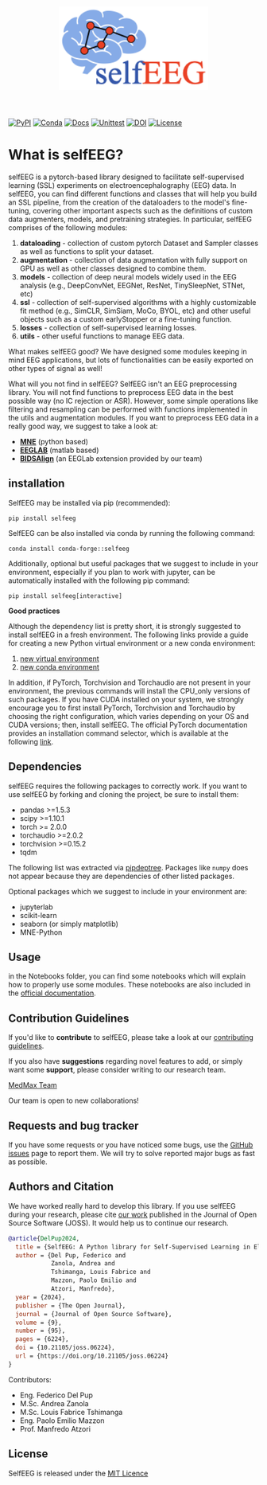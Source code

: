 <h1 align="center">
  <img src="https://github.com/MedMaxLab/selfEEG/blob/main/Images/LibraryLogo.png" width="300">
</h1><br>

[![PyPI](https://img.shields.io/pypi/v/selfeeg?label=PyPI&color=blue)](https://pypi.org/project/selfeeg/)
[![Conda](https://img.shields.io/conda/vn/conda-forge/selfeeg.svg?color=blue)](https://anaconda.org/conda-forge/selfeeg)
[![Docs](https://img.shields.io/readthedocs/selfeeg)](https://readthedocs.org/projects/selfeeg/)
[![Unittest](https://github.com/MedMaxLab/selfEEG/actions/workflows/python-app.yml/badge.svg)](https://github.com/MedMaxLab/selfEEG/actions/workflows/python-app.yml)
[![DOI](https://joss.theoj.org/papers/10.21105/joss.06224/status.svg)](https://doi.org/10.21105/joss.06224)
[![License](https://img.shields.io/badge/License-MIT-violet.svg)](https://github.com/MedMaxLab/selfEEG/blob/main/LICENSE.md)

# What is selfEEG?
selfEEG is a pytorch-based library designed to facilitate self-supervised learning
(SSL) experiments on electroencephalography (EEG) data.
In selfEEG, you can find different functions and classes that will help you build
an SSL pipeline, from the creation of the dataloaders to the model's fine-tuning,
covering other important aspects such as the definitions of custom data augmenters,
models, and pretraining strategies.
In particular, selfEEG comprises of the following modules:

1. **dataloading** - collection of custom pytorch Dataset and Sampler classes
   as well as functions to split your dataset.
3. **augmentation** - collection of data augmentation with fully support on GPU
   as well as other classes designed to combine them.
5. **models** - collection of deep neural models widely used in the EEG analysis
   (e.g., DeepConvNet, EEGNet, ResNet, TinySleepNet, STNet, etc)
7. **ssl** - collection of self-supervised algorithms with a highly customizable
   fit method  (e.g., SimCLR, SimSiam, MoCo, BYOL, etc) and other useful objects
   such as a custom earlyStopper or a fine-tuning function.
9. **losses** - collection of self-supervised learning losses.
10. **utils** - other useful functions to manage EEG data.

What makes selfEEG good? We have designed some modules keeping in mind EEG
applications, but lots of functionalities can be easily exported on other
types of signal as well!

What will you not find in selfEEG? SelfEEG isn't an EEG preprocessing library.
You will not find functions to preprocess EEG data in the best possible way
(no IC rejection or ASR). However, some simple operations like filtering and
resampling can be performed with functions implemented in the utils and
augmentation modules. If you want to preprocess EEG data in a really good way,
we suggest to take a look at:

- [**MNE**](https://mne.tools) (python based)
- [**EEGLAB**](https://sccn.ucsd.edu/eeglab) (matlab based)
- [**BIDSAlign**](https://github.com/MedMaxLab/BIDSAlign)
  (an EEGLab extension provided by our team)


## installation
SelfEEG may be installed via pip (recommended):
```
pip install selfeeg
```

SelfEEG can be also installed via conda by running the following command:
```
conda install conda-forge::selfeeg
```

Additionally, optional but useful packages that we suggest to include in your
environment, especially if you plan to work with jupyter, can be automatically
installed with the following pip command:
```
pip install selfeeg[interactive]
```

**Good practices**

Although the dependency list is pretty short, it is strongly suggested to install
selfEEG in a fresh environment. The following links provide a guide for creating a
new Python virtual environment or a new conda environment:

1. [new virtual environment](https://docs.python.org/3/library/venv.html)
2. [new conda environment](https://conda.io/projects/conda/en/latest/user-guide/tasks/manage-environments.html#creating-an-environment-with-commands)

In addition, if PyTorch, Torchvision and Torchaudio are not present in your
environment, the previous commands will install the CPU_only versions of such
packages.
If you have CUDA installed on your system, we strongly encourage you to first
install PyTorch, Torchvision and Torchaudio by choosing the
right configuration, which varies depending on your OS and CUDA versions;
then, install selfEEG.
The official PyTorch documentation provides an installation command selector,
which is available at the following [link](https://pytorch.org/get-started/locally/).



## Dependencies
selfEEG requires the following packages to correctly work.
If you want to use selfEEG by forking and cloning the project,
be sure to install them:

- pandas >=1.5.3
- scipy >=1.10.1
- torch >= 2.0.0
- torchaudio >=2.0.2
- torchvision >=0.15.2
- tqdm

The following list was extracted via
[pipdeptree](https://github.com/tox-dev/pipdeptree/tree/main).
Packages like ``numpy`` does not appear because they are dependencies
of other listed packages.

Optional packages which we suggest to include in your environment are:

- jupyterlab
- scikit-learn
- seaborn (or simply matplotlib)
- MNE-Python


## Usage
in the Notebooks folder, you can find some notebooks which will explain how to
properly use some modules.
These notebooks are also included in the
[official documentation](https://selfeeg.readthedocs.io/en/latest/index.html).


## Contribution Guidelines
If you'd like to **contribute** to selfEEG,
please take a look at our [contributing guidelines](CONTRIBUTING.md).

If you also have **suggestions** regarding novel features to add, or simply
want some **support**, please consider writing to our research team.

[MedMax Team](mailto:manfredo.atzori@unipd.it&cc=federico.delpup@studenti.unipd.it,andrea.zanola@studenti.unipd.it,louisfabrice.tshimanga@unipd.it)

Our team is open to new collaborations!


## Requests and bug tracker
If you have some requests or you have noticed some bugs,
use the [GitHub issues](https://github.com/MedMaxLab/selfEEG/issues) page to report
them. We will try to solve reported major bugs as fast as possible.


## Authors and Citation
We have worked really hard to develop this library.
If you use selfEEG during your research, please cite
[our work](https://doi.org/10.21105/joss.06224) published in the Journal of
Open Source Software (JOSS).
It would help us to continue our research.

```bibtex
@article{DelPup2024,
  title = {SelfEEG: A Python library for Self-Supervised Learning in Electroencephalography},
  author = {Del Pup, Federico and
            Zanola, Andrea and
            Tshimanga, Louis Fabrice and
            Mazzon, Paolo Emilio and
            Atzori, Manfredo},
  year = {2024},
  publisher = {The Open Journal},
  journal = {Journal of Open Source Software},
  volume = {9},
  number = {95},
  pages = {6224},
  doi = {10.21105/joss.06224},
  url = {https://doi.org/10.21105/joss.06224}
}
```

Contributors:
- Eng. Federico Del Pup
- M.Sc. Andrea Zanola
- M.Sc. Louis Fabrice Tshimanga
- Eng. Paolo Emilio Mazzon
- Prof. Manfredo Atzori

## License
SelfEEG is released under the [MIT Licence](LICENSE.md)
